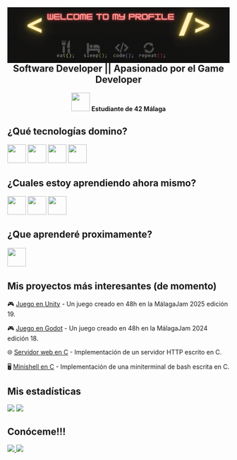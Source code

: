  <img src="banner.gif" align="left"/>

<div align="center">
  <h2><strong>Software Developer || Apasionado por el Game Developer</strong></h2>
  <img src="https://emoji.slack-edge.com/T039P7U66/42/5f8a11475c4d44a7.jpg" width="42" height="42"> 
  <strong>Estudiante de 42 Málaga</strong>
</div>

## ¿Qué tecnologías domino?  
<div align="left">
  <img src="https://github.com/user-attachments/assets/20176160-03b6-4d55-b038-0cba263e1da8" width="42" height="42">
  <img src="https://github.com/user-attachments/assets/5001c45f-ad1f-4cac-bf3f-512ccc995d5b" width="42" height="42">
  <img src="https://github.com/user-attachments/assets/045277f9-3df7-479b-bb72-8dafd8872e62" width="42" height="42">
  <img src="https://github.com/user-attachments/assets/103aebe8-3028-40d6-80f8-9e097f6a624b" width="42" height="42">
</div>

## ¿Cuales estoy aprendiendo ahora mismo?  
<div align="left">
  <img src="https://github.com/user-attachments/assets/435e0d84-31de-458e-944b-19f8b1a36cdf" width="42" height="42">
  <img src="https://github.com/user-attachments/assets/e25ac33d-a221-4dc4-9aef-3fb73dcf4a6c" width="42" height="42">
  <img src="https://static.vecteezy.com/system/resources/previews/027/127/463/non_2x/javascript-logo-javascript-icon-transparent-free-png.png" width="42" height="42">
</div>

## ¿Que aprenderé proximamente?  
<div align="left">
  <img src="https://github.com/user-attachments/assets/ba87cf04-ac47-415b-9930-65b55b5ed3cc" width="42" height="42">
</div>

## Mis proyectos más interesantes (de momento)

<div align="left">
  <p>🎮 <a href="https://noa42.itch.io/croakscape">Juego en Unity</a> - Un juego creado en 48h en la MálagaJam 2025 edición 19.</p>
  <p>🎮 <a href="https://tetsuhi.itch.io/unasombraenelpolo">Juego en Godot</a> - Un juego creado en 48h en la MálagaJam 2024 edición 18.</p>
  <p>🌐 <a href="https://github.com/BigKevlar/42_Cursus/tree/master/017_webserv">Servidor web en C</a> - Implementación de un servidor HTTP escrito en C.</p>
  <p>🖥️​ <a href="https://github.com/CyberKevlar/42_Cursus/tree/master/010_minishell">Minishell en C</a> - Implementación de una miniterminal de bash escrita en C.</p>
</div>

## Mis estadísticas
<div align="left">
  <img height="150em" src="https://github-readme-stats.vercel.app/api/top-langs/?username=BigKevlar&layout=compact&langs_count=6&theme=radical">
  <img height="150em" src="https://github-readme-stats.vercel.app/api?username=BigKevlar&show_icons=true&theme=radical">
</div>

## Conóceme!!!
<div align="left">
  <a href="https://github.com/CyberKevlar/CyberKevlar/blob/main/2025_CV-IT_Juan_Carlos_Martos_Vergara.pdf">
    <img src="https://github.com/user-attachments/assets/1f4c7213-6742-45ba-81c7-d0a4a5123cd3">
  </a>
  <a href="https://www.linkedin.com/in/juan-carlos-martos-vergara/">
    <img src="https://github.com/user-attachments/assets/f3e3112b-fa0c-41c0-a173-679d11d79c97">
  </a>
</div>
